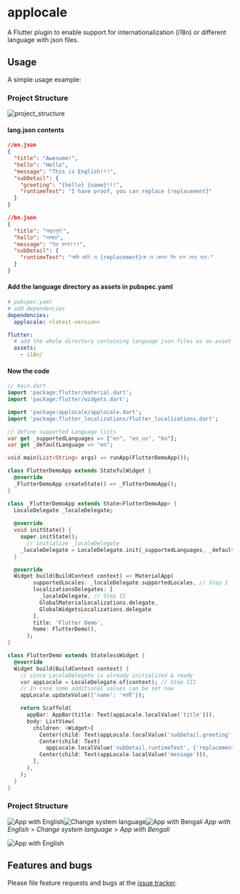 # applocale
A Flutter plugin to enable support for internationalization (i18n) or different language with json files.

## Usage

A simple usage example:

### Project Structure
![project_structure](doc/img/project_structure.png)

#### lang.json contents
```json
//en.json
{
  "title": "Awesome!",
  "hello": "Hello",
  "message": "This is English!!!",
  "subDetail": {
    "greeting": "{hello} {name}!!!",
    "runtimeText": "I have proof, you can replace {replacement}"
  }
}

//bn.json
{
  "title": "অভূতপূর্ব!",
  "hello": "নমস্কার",
  "message": "ইহা বাংলা!!!",
  "subDetail": {
    "runtimeText": "আমি জানি যে {replacement}কে যে কোনও দিন চলে যেতে হবে।"
  }
}
```

#### Add the language directory as assets in pubspec.yaml
```yaml
# pubspec.yaml
# add dependencies
dependencies:
  applocale: <latest-version>

flutter:
  # add the whole directory containing language json files as an asset
  assets:
    - i18n/

```

#### Now the code
```dart
// main.dart
import 'package:flutter/material.dart';
import 'package:flutter/widgets.dart';

import 'package:applocale/applocale.dart';
import 'package:flutter_localizations/flutter_localizations.dart';

// define supported Language lists
var get _supportedLanguages => ["en", "en_us", "bn"];
var get _defaultLanguage => "en";

void main(List<String> args) => runApp(FlutterDemoApp());

class FlutterDemoApp extends StatefulWidget {
  @override
  _FlutterDemoApp createState() => _FlutterDemoApp();
}

class _FlutterDemoApp extends State<FlutterDemoApp> {
  LocaleDelegate _localeDelegate;
  
  @override
  void initState() {
    super.initState();
      // initialize _localeDelegate
    _localeDelegate = LocaleDelegate.init(_supportedLanguages, _defaultLanguage);
  }

  @override
  Widget build(BuildContext context) => MaterialApp(
        supportedLocales: _localeDelegate.supportedLocales, // Step I
        localizationsDelegates: [
          _localeDelegate, // Step II
          GlobalMaterialLocalizations.delegate,
          GlobalWidgetsLocalizations.delegate
        ],
        title: 'Flutter Demo',
        home: FlutterDemo(),
      );
}

class FlutterDemo extends StatelessWidget {
  @override
  Widget build(BuildContext context) {
    // since LocaleDelegate is already initialized & ready
    var appLocale = LocaleDelegate.of(context); // Step III
    // In case some additional values can be set now
    appLocale.updateValue({'name': 'জয়ন্তী'});

    return Scaffold(
      appBar: AppBar(title: Text(appLocale.localValue('title'))),
      body: ListView(
        children: <Widget>[
          Center(child: Text(appLocale.localValue('subDetail.greeting'))),
          Center(child: Text(
            appLocale.localValue('subDetail.runtimeText', {'replacement': 'Individual'}))),
          Center(child: Text(appLocale.localValue('message'))),
        ],
      ),
    );
  }
}
```

### Project Structure
![App with English](doc/img/app_en.png)![Change system language](doc/img/app_lang.png)![App with Bengali](doc/img/app_bn.png)
*App with English*  > *Change system language* > *App with Bengali*

![App with English](doc/img/live_example.gif)

## Features and bugs

Please file feature requests and bugs at the [issue tracker][tracker].

[tracker]: https://github.com/Terran-Source/applocale/issues
